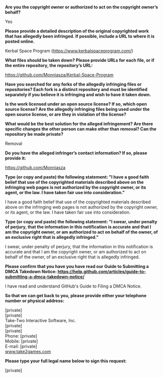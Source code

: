 **Are you the copyright owner or authorized to act on the copyright owner’s behalf?** 

Yes 

**Please provide a detailed description of the original copyrighted work that has allegedly been infringed. If possible, include a URL to where it is posted online.** 

Kerbal Space Program (https://www.kerbalspaceprogram.com/) 

**What files should be taken down? Please provide URLs for each file, or if the entire repository, the repository’s URL:**

https://github.com/Monniasza/Kerbal-Space-Program 

**Have you searched for any forks of the allegedly infringing files or repositories? Each fork is a distinct repository and must be identified separately if you believe it is infringing and wish to have it taken down.**

**Is the work licensed under an open source license? If so, which open source license? Are the allegedly infringing files being used under the open source license, or are they in violation of the license?**

**What would be the best solution for the alleged infringement? Are there specific changes the other person can make other than removal? Can the repository be made private?** 

Removal 

**Do you have the alleged infringer’s contact information? If so, please provide it:** 

https://github.com/Monniasza 

**Type (or copy and paste) the following statement: "I have a good faith belief that use of the copyrighted materials described above on the infringing web pages is not authorized by the copyright owner, or its agent, or the law. I have taken fair use into consideration."** 

I have a good faith belief that use of the copyrighted materials described above on the infringing web pages is not authorized by the copyright owner, or its agent, or the law. I have taken fair use into consideration. 

**Type (or copy and paste) the following statement: "I swear, under penalty of perjury, that the information in this notification is accurate and that I am the copyright owner, or am authorized to act on behalf of the owner, of an exclusive right that is allegedly infringed."** 

I swear, under penalty of perjury, that the information in this notification is accurate and that I am the copyright owner, or am authorized to act on behalf of the owner, of an exclusive right that is allegedly infringed.

**Please confirm that you have you have read our Guide to Submitting a DMCA Takedown Notice: https://help.github.com/articles/guide-to-submitting-a-dmca-takedown-notice/** 

I have read and understand GitHub's Guide to Filing a DMCA Notice. 

**So that we can get back to you, please provide either your telephone number or physical address:**

[private]   
[private]  
Take-Two Interactive Software, Inc.   
[private]  
[private]  
Phone: [private]  
Mobile: [private]  
E-mail: [private]  
www.take2games.com

**Please type your full legal name below to sign this request:** 

[private]
